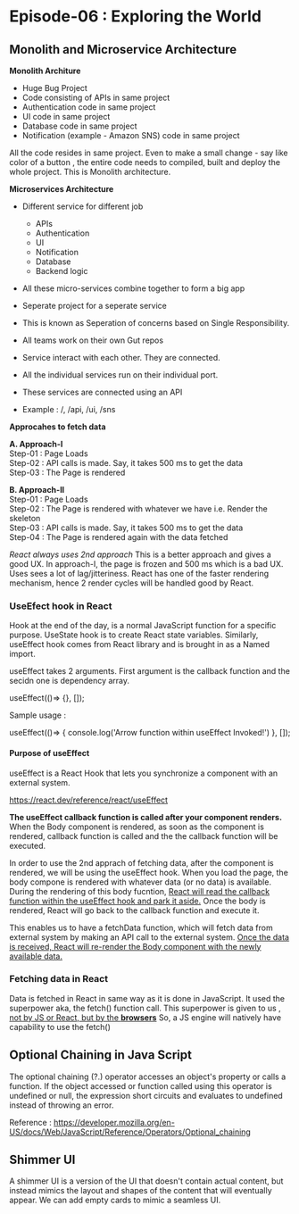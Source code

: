 # Episode-06 : Exploring the World

## Monolith and Microservice Architecture

**Monolith Architure**

* Huge Bug Project
* Code consisting of APIs in same project
* Authentication code in same project
* UI code in same project
* Database code in same project
* Notification (example - Amazon SNS) code in same project 

All the code resides in same project. Even to make a small change - say like color of a button ,
the entire code needs to compiled, built and deploy the whole project. This is Monolith architecture.

**Microservices Architecture**

* Different service for different job
    - APIs
    - Authentication
    - UI
    - Notification
    - Database
    - Backend logic

* All these micro-services combine together to form a big app
* Seperate project for a seperate service
* This is known as Seperation of concerns based on Single Responsibility. 
* All teams work on their own Gut repos

* Service interact with each other. They are connected.
* All the individual services run on their individual port. 
* These services are connected using an API 

* Example : /, /api, /ui, /sns 

**Approcahes to fetch data**

**A. Approach-I** <br>
Step-01 : Page Loads<br>
Step-02 : API calls is made. Say, it takes 500 ms to get the data<br>
Step-03 : The Page is rendered<br>

**B. Approach-II**<br>
Step-01 : Page Loads<br>
Step-02 : The Page is rendered with whatever we have i.e. Render the skeleton<br>
Step-03 : API calls is made. Say, it takes 500 ms to get the data<br>
Step-04 : The Page is rendered again with the data fetched<br>


*React always uses 2nd approach*
This is a better approach and gives a good UX. 
In approach-I, the page is frozen and 500 ms which is a bad UX. 
Uses sees a lot of lag/jitteriness. 
React has one of the faster rendering mechanism, hence 2 render cycles will be handled good by React. 

### UseEfect hook in React

Hook at the end of the day, is a normal JavaScript function for a specific purpose. 
UseState hook is to create React state variables. Similarly, useEffect hook comes from 
React library and is brought in as a Named import.

useEffect takes 2 arguments. First argument is the callback function and the
secidn one is dependency array.

useEffect(()=> {}, []);

Sample usage : 

useEffect(()=> {
    console.log('Arrow function within useEffect Invoked!')
}, []);


#### Purpose of useEffect
useEffect is a React Hook that lets you synchronize a component with an external system.

https://react.dev/reference/react/useEffect

**The useEffect callback function is called after your component renders.**
When the Body component is rendered, as soon as the component is rendered, 
callback function is called and the the callback function will be executed. 

In order to use the 2nd apprach of fetching data, after the component is rendered, we will be using the 
useEffect hook. When you load the page, the body compone is rendered with whatever data (or no data) is available.
During the rendering of this body fucntion, <ins>React will read the callback function within the useEffect hook 
and park it aside.</ins> Once the body is rendered, React will go back to the callback function and execute it.

This enables us to have a fetchData function, which will fetch data from external system by making an
API call to the external system. <ins>Once the data is received, React will re-render the Body component
with the newly available data.</ins> 


### Fetching data in React

Data is fetched in React in same way as it is done in JavaScript.
It used the superpower aka, the fetch() function call. This superpower is given to us , <ins>not by JS or React, but by the <b>browsers</b></ins>
So, a JS engine will natively have capability to use the fetch() 

## Optional Chaining in Java Script


The optional chaining (?.) operator accesses an object's property or calls a function. If the object accessed or function called using this operator is undefined or null, the expression short circuits and evaluates to undefined instead of throwing an error.

Reference : https://developer.mozilla.org/en-US/docs/Web/JavaScript/Reference/Operators/Optional_chaining


## Shimmer UI

A shimmer UI is a version of the UI that doesn't contain actual content, but instead mimics the layout and shapes of the content that will eventually appear.
We can add empty cards to mimic a seamless UI. 
